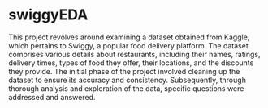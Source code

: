 # swiggyEDA
This project revolves around examining a dataset obtained from Kaggle, which pertains to Swiggy, a popular food delivery platform. The dataset comprises various details about restaurants, including their names, ratings, delivery times, types of food they offer, their locations, and the discounts they provide. The initial phase of the project involved cleaning up the dataset to ensure its accuracy and consistency. Subsequently, through thorough analysis and exploration of the data, specific questions were addressed and answered.
